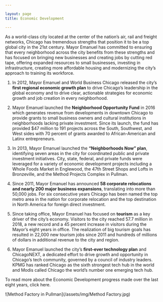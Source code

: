 ```yaml
---

layout: page
title: Economic Development

---
```


As a world-class city located at the center of the nation’s air, rail and freight networks, Chicago has tremendous strengths that position it to be a top global city in the 21st century. Mayor Emanuel has committed to ensuring that every neighborhood across the city benefits from these strengths and has focused on bringing new businesses and creating jobs by cutting red tape, offering expanded resources to small businesses, investing in infrastructure, creating more affordable housing and modernizing the city’s approach to training its workforce. 

1. In 2012, Mayor Emanuel and World Business Chicago released the city’s **first regional economic growth plan** to drive Chicago’s leadership in the global economy and to drive clear, actionable strategies for economic growth and job creation in every neighborhood. 

1. Mayor Emanuel launched the **Neighborhood Opportunity Fund** in 2016 which generates revenue from developments in downtown Chicago to provide grants to small business owners and cultural institutions in neighborhoods lacking private investment. Since its launch, the fund has provided $47 million to 191 projects across the South, Southwest, and West sides with 70 percent of grants awarded to African-American and Latinx entrepreneurs. 

1. In 2013, Mayor Emanuel launched the **“Neighborhoods Now” plan**, identifying seven areas in the city for coordinated public and private investment initiatives. City, state, federal, and private funds were leveraged for a variety of economic development projects including a Whole Foods Market in Englewood, the 47th Street Shops and Lofts in Bronzeville, and the Method Projects Complex in Pullman.

1. Since 2011, Mayor Emanuel has announced **58 corporate relocations and nearly 200 major business expansions**, translating into more than 50,000 jobs. For six consecutive years Chicago has been named the top metro area in the nation for corporate relocation and the top destination in North America for foreign direct investment. 

1. Since taking office, Mayor Emanuel has focused on **tourism** as a key driver of the city’s economy. Visitors to the city reached 57.7 million in 2018, a new record and a 45 percent increase in visitors during the Mayor’s eight years in office. The realization of big tourism goals has resulted in 22,000 new tourism jobs since 2011 and hundreds of millions of dollars in additional revenue to the city and region.

1. Mayor Emanuel launched the city’s **first-ever technology plan** and ChicagoNEXT, a dedicated effort to drive growth and opportunity in Chicago’s tech community, governed by a council of industry leaders. KPMG has ranked Chicago as the sixth strongest tech hub in the world and Modis called Chicago the world’s number one emerging tech hub. 

To read more about the Economic Development progress made over the last eight years, click here.

![Method Factory in Pullman](/assets/img/Method Factory.jpg) 
